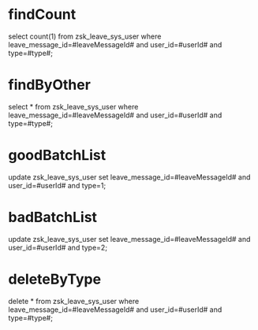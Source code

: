 findCount
===
 select count(1) from zsk_leave_sys_user where leave_message_id=#leaveMessageId# and user_id=#userId# and type=#type#;
 
findByOther
===
 select * from zsk_leave_sys_user where leave_message_id=#leaveMessageId# and user_id=#userId# and type=#type#;
 
goodBatchList
===
update zsk_leave_sys_user set leave_message_id=#leaveMessageId# and user_id=#userId# and type=1;

badBatchList
===
update zsk_leave_sys_user set leave_message_id=#leaveMessageId# and user_id=#userId# and type=2;

deleteByType
===
delete * from zsk_leave_sys_user where leave_message_id=#leaveMessageId# and user_id=#userId# and type=#type#;